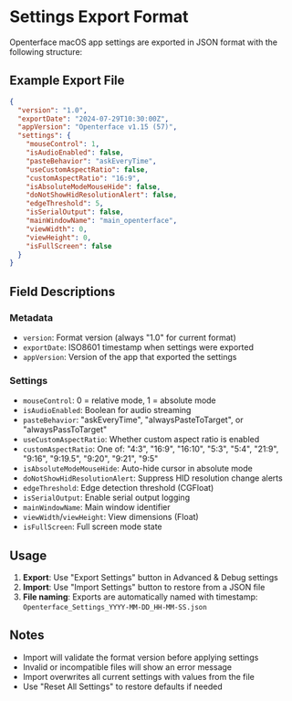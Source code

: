 # Settings Export Format

Openterface macOS app settings are exported in JSON format with the following structure:

## Example Export File

```json
{
  "version": "1.0",
  "exportDate": "2024-07-29T10:30:00Z",
  "appVersion": "Openterface v1.15 (57)",
  "settings": {
    "mouseControl": 1,
    "isAudioEnabled": false,
    "pasteBehavior": "askEveryTime",
    "useCustomAspectRatio": false,
    "customAspectRatio": "16:9",
    "isAbsoluteModeMouseHide": false,
    "doNotShowHidResolutionAlert": false,
    "edgeThreshold": 5,
    "isSerialOutput": false,
    "mainWindowName": "main_openterface",
    "viewWidth": 0,
    "viewHeight": 0,
    "isFullScreen": false
  }
}
```

## Field Descriptions

### Metadata
- `version`: Format version (always "1.0" for current format)
- `exportDate`: ISO8601 timestamp when settings were exported
- `appVersion`: Version of the app that exported the settings

### Settings
- `mouseControl`: 0 = relative mode, 1 = absolute mode
- `isAudioEnabled`: Boolean for audio streaming
- `pasteBehavior`: "askEveryTime", "alwaysPasteToTarget", or "alwaysPassToTarget"
- `useCustomAspectRatio`: Whether custom aspect ratio is enabled
- `customAspectRatio`: One of: "4:3", "16:9", "16:10", "5:3", "5:4", "21:9", "9:16", "9:19.5", "9:20", "9:21", "9:5"
- `isAbsoluteModeMouseHide`: Auto-hide cursor in absolute mode
- `doNotShowHidResolutionAlert`: Suppress HID resolution change alerts
- `edgeThreshold`: Edge detection threshold (CGFloat)
- `isSerialOutput`: Enable serial output logging
- `mainWindowName`: Main window identifier
- `viewWidth`/`viewHeight`: View dimensions (Float)
- `isFullScreen`: Full screen mode state

## Usage

1. **Export**: Use "Export Settings" button in Advanced & Debug settings
2. **Import**: Use "Import Settings" button to restore from a JSON file
3. **File naming**: Exports are automatically named with timestamp: `Openterface_Settings_YYYY-MM-DD_HH-MM-SS.json`

## Notes

- Import will validate the format version before applying settings
- Invalid or incompatible files will show an error message
- Import overwrites all current settings with values from the file
- Use "Reset All Settings" to restore defaults if needed
